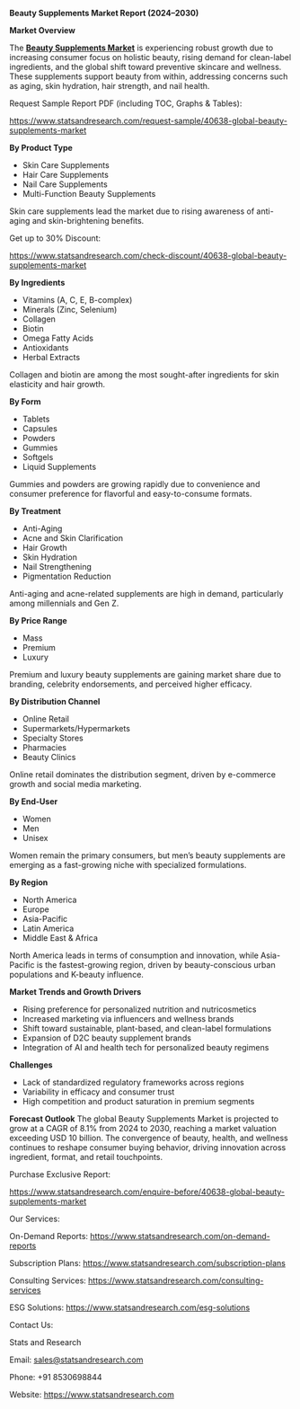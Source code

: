﻿**Beauty Supplements Market Report (2024–2030)**


**Market Overview**


The [**Beauty Supplements Market**](https://www.statsandresearch.com/report/40638-global-beauty-supplements-market) is experiencing robust growth due to increasing consumer focus on holistic beauty, rising demand for clean-label ingredients, and the global shift toward preventive skincare and wellness. These supplements support beauty from within, addressing concerns such as aging, skin hydration, hair strength, and nail health.

Request Sample Report PDF (including TOC, Graphs & Tables):

<https://www.statsandresearch.com/request-sample/40638-global-beauty-supplements-market>

**By Product Type**

- Skin Care Supplements
- Hair Care Supplements
- Nail Care Supplements
- Multi-Function Beauty Supplements

Skin care supplements lead the market due to rising awareness of anti-aging and skin-brightening benefits.

Get up to 30% Discount:

<https://www.statsandresearch.com/check-discount/40638-global-beauty-supplements-market>

**By Ingredients**

- Vitamins (A, C, E, B-complex)
- Minerals (Zinc, Selenium)
- Collagen
- Biotin
- Omega Fatty Acids
- Antioxidants
- Herbal Extracts

Collagen and biotin are among the most sought-after ingredients for skin elasticity and hair growth.

**By Form**

- Tablets
- Capsules
- Powders
- Gummies
- Softgels
- Liquid Supplements

Gummies and powders are growing rapidly due to convenience and consumer preference for flavorful and easy-to-consume formats.

**By Treatment**

- Anti-Aging
- Acne and Skin Clarification
- Hair Growth
- Skin Hydration
- Nail Strengthening
- Pigmentation Reduction

Anti-aging and acne-related supplements are high in demand, particularly among millennials and Gen Z.

**By Price Range**

- Mass
- Premium
- Luxury

Premium and luxury beauty supplements are gaining market share due to branding, celebrity endorsements, and perceived higher efficacy.

**By Distribution Channel**

- Online Retail
- Supermarkets/Hypermarkets
- Specialty Stores
- Pharmacies
- Beauty Clinics

Online retail dominates the distribution segment, driven by e-commerce growth and social media marketing.

**By End-User**

- Women
- Men
- Unisex

Women remain the primary consumers, but men’s beauty supplements are emerging as a fast-growing niche with specialized formulations.

**By Region**

- North America
- Europe
- Asia-Pacific
- Latin America
- Middle East & Africa

North America leads in terms of consumption and innovation, while Asia-Pacific is the fastest-growing region, driven by beauty-conscious urban populations and K-beauty influence.

**Market Trends and Growth Drivers**

- Rising preference for personalized nutrition and nutricosmetics
- Increased marketing via influencers and wellness brands
- Shift toward sustainable, plant-based, and clean-label formulations
- Expansion of D2C beauty supplement brands
- Integration of AI and health tech for personalized beauty regimens

**Challenges**

- Lack of standardized regulatory frameworks across regions
- Variability in efficacy and consumer trust
- High competition and product saturation in premium segments

**Forecast Outlook**
The global Beauty Supplements Market is projected to grow at a CAGR of 8.1% from 2024 to 2030, reaching a market valuation exceeding USD 10 billion. The convergence of beauty, health, and wellness continues to reshape consumer buying behavior, driving innovation across ingredient, format, and retail touchpoints.

Purchase Exclusive Report:

<https://www.statsandresearch.com/enquire-before/40638-global-beauty-supplements-market>



Our Services:

On-Demand Reports: <https://www.statsandresearch.com/on-demand-reports>

Subscription Plans: <https://www.statsandresearch.com/subscription-plans>

Consulting Services: <https://www.statsandresearch.com/consulting-services>

ESG Solutions: <https://www.statsandresearch.com/esg-solutions>

Contact Us:

Stats and Research

Email: <sales@statsandresearch.com>

Phone: +91 8530698844

Website: <https://www.statsandresearch.com>



